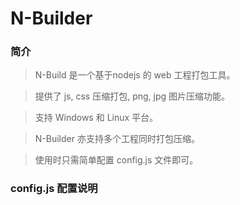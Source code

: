 N-Builder
============

### 简介

> N-Build 是一个基于nodejs 的 web 工程打包工具。

> 提供了 js, css 压缩打包, png, jpg 图片压缩功能。

> 支持 Windows 和 Linux 平台。

> N-Builder 亦支持多个工程同时打包压缩。

> 使用时只需简单配置 config.js 文件即可。

### config.js 配置说明


